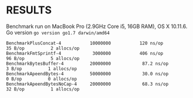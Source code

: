 # RESULTS

Benchmark run on MacBook Pro (2.9GHz Core i5, 16GB RAM), OS X 10.11.6.
Go version `go version go1.7 darwin/amd64`

```
BenchmarkPlusConcat-4           10000000           120 ns/op          35 B/op          2 allocs/op
BenchmarkFmtSprintf-4            3000000           406 ns/op          96 B/op          5 allocs/op
BenchmarkBytesBuffer-4          20000000            87.2 ns/op         3 B/op          1 allocs/op
BenchmarkApeendBytes-4          50000000            30.0 ns/op         0 B/op          0 allocs/op
BenchmarkApeendBytesNoCap-4     20000000            68.3 ns/op        32 B/op          1 allocs/op
```